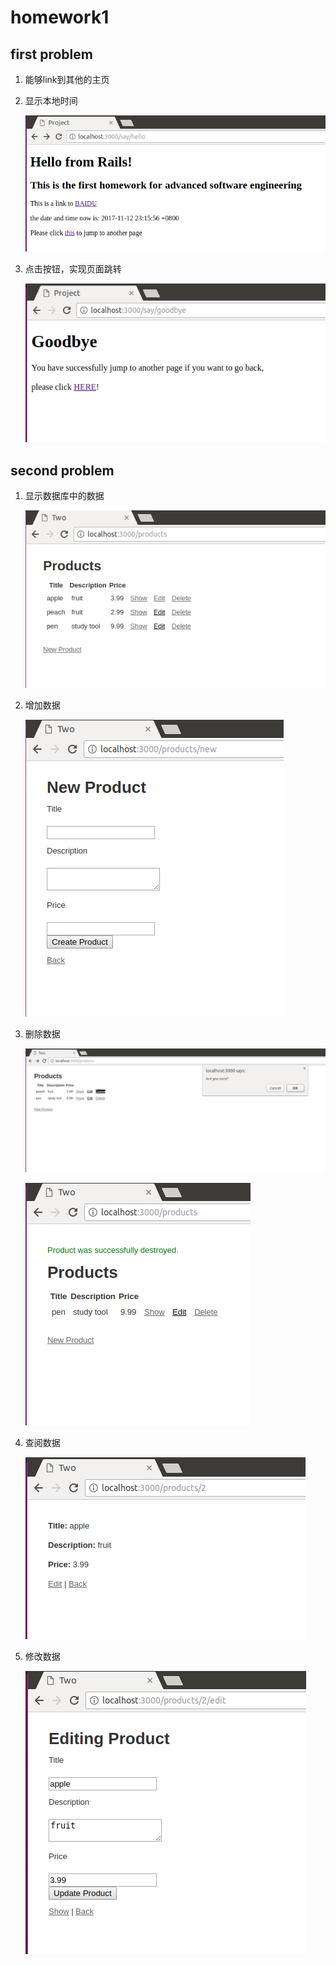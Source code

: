 # homework1
## first problem

1. 能够link到其他的主页

2. 显示本地时间

   ![index for problem one](./readme_images/index.png)

3. 点击按钮，实现页面跳转

   ![jump from page](./readme_images/jump_from_hello.png)

## second problem

1. 显示数据库中的数据

   ![index for problem two](./readme_images/index_two.png)

2. 增加数据

   ![add data](./readme_images/add_item.png)

3. 删除数据

   ![delete](./readme_images/delete_item.png)

   ![delete successfully](./readme_images/delete_success.png)

4. 查阅数据

   ![show data](./readme_images/show_item.png)

5. 修改数据

   ![edit data](./readme_images/edit_item.png)

   ​
